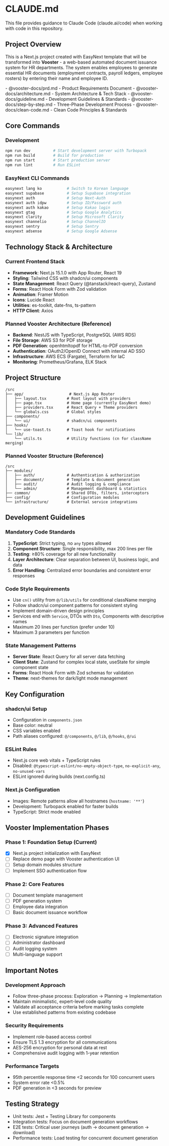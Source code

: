 # CLAUDE.md

This file provides guidance to Claude Code (claude.ai/code) when working with code in this repository.

## Project Overview

This is a Next.js project created with EasyNext template that will be transformed into **Vooster** - a web-based automated document issuance system for HR departments. The system enables employees to generate essential HR documents (employment contracts, payroll ledgers, employee rosters) by entering their name and employee ID.

<vooster-docs>
- @vooster-docs/prd.md - Product Requirements Document
- @vooster-docs/architecture.md - System Architecture & Tech Stack
- @vooster-docs/guideline.md - Development Guidelines & Standards
- @vooster-docs/step-by-step.md - Three-Phase Development Process
- @vooster-docs/clean-code.md - Clean Code Principles & Standards
</vooster-docs>

## Core Commands

### Development
```bash
npm run dev          # Start development server with Turbopack
npm run build        # Build for production
npm run start        # Start production server
npm run lint         # Run ESLint
```

### EasyNext CLI Commands
```bash
easynext lang ko           # Switch to Korean language
easynext supabase          # Setup Supabase integration
easynext auth              # Setup Next-Auth
easynext auth idpw         # Setup ID/Password auth
easynext auth kakao        # Setup Kakao login
easynext gtag              # Setup Google Analytics
easynext clarity           # Setup Microsoft Clarity
easynext channelio         # Setup ChannelIO
easynext sentry            # Setup Sentry
easynext adsense           # Setup Google Adsense
```

## Technology Stack & Architecture

### Current Frontend Stack
- **Framework**: Next.js 15.1.0 with App Router, React 19
- **Styling**: Tailwind CSS with shadcn/ui components
- **State Management**: React Query (@tanstack/react-query), Zustand
- **Forms**: React Hook Form with Zod validation
- **Animation**: Framer Motion
- **Icons**: Lucide React
- **Utilities**: es-toolkit, date-fns, ts-pattern
- **HTTP Client**: Axios

### Planned Vooster Architecture (Reference)
- **Backend**: NestJS with TypeScript, PostgreSQL (AWS RDS)
- **File Storage**: AWS S3 for PDF storage
- **PDF Generation**: openhtmltopdf for HTML-to-PDF conversion
- **Authentication**: OAuth2/OpenID Connect with internal AD SSO
- **Infrastructure**: AWS ECS (Fargate), Terraform for IaC
- **Monitoring**: Prometheus/Grafana, ELK Stack

## Project Structure

```
/src
├── app/                    # Next.js App Router
│   ├── layout.tsx         # Root layout with providers
│   ├── page.tsx           # Home page (currently EasyNext demo)
│   ├── providers.tsx      # React Query + Theme providers
│   └── globals.css        # Global styles
├── components/
│   └── ui/                # shadcn/ui components
├── hooks/
│   └── use-toast.ts       # Toast hook for notifications
└── lib/
    └── utils.ts           # Utility functions (cn for className merging)
```

### Planned Vooster Structure (Reference)
```
/src
├── modules/
│   ├── auth/              # Authentication & authorization
│   ├── document/          # Template & document generation
│   ├── audit/             # Audit logging & compliance
│   └── admin/             # Management dashboard & statistics
├── common/                # Shared DTOs, filters, interceptors
├── config/                # Configuration modules
└── infrastructure/        # External service integrations
```

## Development Guidelines

### Mandatory Code Standards
1. **TypeScript**: Strict typing, no `any` types allowed
2. **Component Structure**: Single responsibility, max 200 lines per file
3. **Testing**: ≥80% coverage for all new functionality
4. **Layer Architecture**: Clear separation between UI, business logic, and data
5. **Error Handling**: Centralized error boundaries and consistent error responses

### Code Style Requirements
- Use `cn()` utility from `@/lib/utils` for conditional className merging
- Follow shadcn/ui component patterns for consistent styling
- Implement domain-driven design principles
- Services end with `Service`, DTOs with `Dto`, Components with descriptive names
- Maximum 20 lines per function (prefer under 10)
- Maximum 3 parameters per function

### State Management Patterns
- **Server State**: React Query for all server data fetching
- **Client State**: Zustand for complex local state, useState for simple component state
- **Forms**: React Hook Form with Zod schemas for validation
- **Theme**: next-themes for dark/light mode management

## Key Configuration

### shadcn/ui Setup
- Configuration in `components.json`
- Base color: neutral
- CSS variables enabled
- Path aliases configured: `@/components`, `@/lib`, `@/hooks`, `@/ui`

### ESLint Rules
- Next.js core web vitals + TypeScript rules
- Disabled: `@typescript-eslint/no-empty-object-type`, `no-explicit-any`, `no-unused-vars`
- ESLint ignored during builds (next.config.ts)

### Next.js Configuration
- Images: Remote patterns allow all hostnames (`hostname: '**'`)
- Development: Turbopack enabled for faster builds
- TypeScript: Strict mode enabled

## Vooster Implementation Phases

### Phase 1: Foundation Setup (Current)
- [x] Next.js project initialization with EasyNext
- [ ] Replace demo page with Vooster authentication UI
- [ ] Setup domain modules structure
- [ ] Implement SSO authentication flow

### Phase 2: Core Features
- [ ] Document template management
- [ ] PDF generation system
- [ ] Employee data integration
- [ ] Basic document issuance workflow

### Phase 3: Advanced Features
- [ ] Electronic signature integration
- [ ] Administrator dashboard
- [ ] Audit logging system
- [ ] Multi-language support

## Important Notes

### Development Approach
- Follow three-phase process: Exploration → Planning → Implementation
- Maintain minimalistic, expert-level code quality
- Validate all acceptance criteria before marking tasks complete
- Use established patterns from existing codebase

### Security Requirements
- Implement role-based access control
- Ensure TLS 1.3 encryption for all communications
- AES-256 encryption for personal data at rest
- Comprehensive audit logging with 1-year retention

### Performance Targets
- 95th percentile response time <2 seconds for 100 concurrent users
- System error rate <0.5%
- PDF generation in <3 seconds for preview

## Testing Strategy
- Unit tests: Jest + Testing Library for components
- Integration tests: Focus on document generation workflows
- E2E tests: Critical user journeys (auth → document generation → download)
- Performance tests: Load testing for concurrent document generation